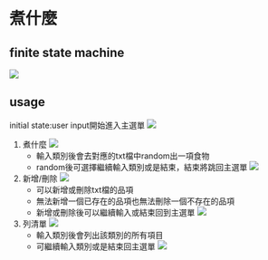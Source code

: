 # 煮什麼
## finite state machine
![](https://i.imgur.com/FrQTnHY.png)

## usage
initial state:user
input開始進入主選單
![](https://i.imgur.com/ySyPOBw.png)
1. 煮什麼
   ![](https://i.imgur.com/pmnuEVo.png)
   - 輸入類別後會去對應的txt檔中random出一項食物
   - random後可選擇繼續輸入類別或是結束，結束將跳回主選單
     ![](https://i.imgur.com/XDxK6gg.png)
2. 新增/刪除
   ![](https://i.imgur.com/I05ny8U.png)
    - 可以新增或刪除txt檔的品項
    - 無法新增一個已存在的品項也無法刪除一個不存在的品項
    - 新增或刪除後可以繼續輸入或結束回到主選單
      ![](https://i.imgur.com/UJ1QJAc.png)
3. 列清單
   ![](https://i.imgur.com/DfypX7z.png)
    - 輸入類別後會列出該類別的所有項目
    - 可繼續輸入類別或是結束回主選單
      ![](https://i.imgur.com/rVEX2AC.png)

 


    

